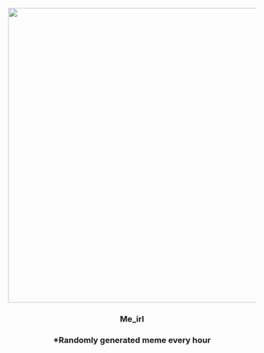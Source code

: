 <p align="center">
        <img src="https://i.redd.it/5ylwe6d30iv81.gif" width="600" height="600">
        </p>
        <h3 align="center">Me_irl</h3>
        <h3 align="center">*Randomly generated meme every hour</h3>
    